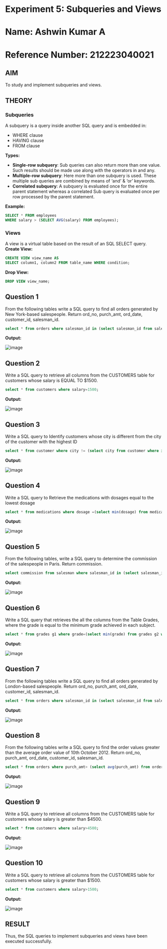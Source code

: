 # Experiment 5: Subqueries and Views
# Name: Ashwin Kumar A
# Reference Number: 212223040021
## AIM
To study and implement subqueries and views.

## THEORY

### Subqueries
A subquery is a query inside another SQL query and is embedded in:
- WHERE clause
- HAVING clause
- FROM clause

**Types:**
- **Single-row subquery**:
  Sub queries can also return more than one value. Such results should be made use along with the operators in and any.
- **Multiple-row subquery**:
  Here more than one subquery is used. These multiple sub queries are combined by means of ‘and’ & ‘or’ keywords.
- **Correlated subquery**:
  A subquery is evaluated once for the entire parent statement whereas a correlated Sub query is evaluated once per row processed by the parent statement.

**Example:**
```sql
SELECT * FROM employees
WHERE salary > (SELECT AVG(salary) FROM employees);
```
### Views
A view is a virtual table based on the result of an SQL SELECT query.
**Create View:**
```sql
CREATE VIEW view_name AS
SELECT column1, column2 FROM table_name WHERE condition;
```
**Drop View:**
```sql
DROP VIEW view_name;
```

**Question 1**
--
From the following tables write a SQL query to find all orders generated by New York-based salespeople. Return ord_no, purch_amt, ord_date, customer_id, salesman_id.
```sql
select * from orders where salesman_id in (select salesman_id from salesman where city="New York");
```

**Output:**

![image](https://github.com/user-attachments/assets/19d238ca-9c30-4997-9059-5c133735c949)

**Question 2**
---
Write a SQL query to retrieve all columns from the CUSTOMERS table for customers whose salary is EQUAL TO $1500.
```sql
select * from customers where salary=1500;
```

**Output:**

![image](https://github.com/user-attachments/assets/141645bb-ef8e-42e1-9b04-dd6e5f0f7fc8)

**Question 3**
---
Write a SQL query to Identify customers whose city is different from the city of the customer with the highest ID

```sql
select * from customer where city != (select city from customer where id=(select max(id) from customer));
```

**Output:**

![image](https://github.com/user-attachments/assets/c3cf9089-b2f8-4469-a8e4-e8867492951b)

**Question 4**
---
Write a SQL query to Retrieve the medications with dosages equal to the lowest dosage
```sql
select * from medications where dosage =(select min(dosage) from medications);
```

**Output:**

![image](https://github.com/user-attachments/assets/cd479340-e517-47cf-a1e7-3620b96ef718)

**Question 5**
---
From the following tables, write a SQL query to determine the commission of the salespeople in Paris. Return commission.
```sql
select commission from salesman where salesman_id in (select salesman_id from customer where city="Paris" );
```

**Output:**

![image](https://github.com/user-attachments/assets/0d7a9cc8-4c94-4d03-a2ad-f78734324e20)

**Question 6**
---
Write a SQL query that retrieves the all the columns from the Table Grades, where the grade is equal to the minimum grade achieved in each subject.

```sql
select * from grades g1 where grade=(select min(grade) from grades g2 where g2.subject=g1.subject);

```

**Output:**

![image](https://github.com/user-attachments/assets/793804a3-06c3-4148-9d29-6bf725d137fb)

**Question 7**
---
From the following tables write a SQL query to find all orders generated by London-based salespeople. Return ord_no, purch_amt, ord_date, customer_id, salesman_id.

```sql
select * from orders where salesman_id in (select salesman_id from salesman where city="London");
```

**Output:**

![image](https://github.com/user-attachments/assets/52cde73b-e250-4b87-8f74-68057600aebb)


**Question 8**
---
From the following tables write a SQL query to find the order values greater than the average order value of 10th October 2012. Return ord_no, purch_amt, ord_date, customer_id, salesman_id.

```sql
select * from orders where purch_amt> (select avg(purch_amt) from orders where ord_date="2012-10-10");
```

**Output:**

![image](https://github.com/user-attachments/assets/3d46d885-327e-4c56-b74c-ca1cd7c00ff5)

**Question 9**
---
Write a SQL query to retrieve all columns from the CUSTOMERS table for customers whose salary is greater than $4500.

```sql
select * from customers where salary>4500;
```

**Output:**

![image](https://github.com/user-attachments/assets/9b77c25b-5d80-4c1c-af23-e675ba796d7e)

**Question 10**
---
Write a SQL query to retrieve all columns from the CUSTOMERS table for customers whose salary is greater than $1500.

```sql
select * from customers where salary>1500;
```

**Output:**

![image](https://github.com/user-attachments/assets/50b4f796-2ba4-4a3f-bbf7-a99f9ebc1420)

## RESULT
Thus, the SQL queries to implement subqueries and views have been executed successfully.
